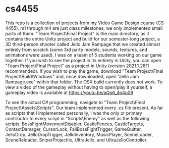 # cs4455
This repo is a collection of projects from my Video Game Design course (CS 4455).
m1 through m4 are just class milestones; we only implemented small parts of them.
"Team Project\Final Project" is the main directory, as it contains the entire Unity project and build for our semester-long project, a 3D third-person shooter called Jello Jam Rampage that we created almost entirely from scratch (some 3rd party models, sounds, textures, and animations were used). I was on a team of 5 students working on our game together.
If you wish to see the project in its entirety in Unity, you can open "Team Project\Final Project" as a project in Unity (version 2021.1.28f1 recommended).
If you wish to play the game, download "Team Project\Final Project\Build\Windows" and, once downloaded, open "Jello Jam Rampage.exe" within that folder. The OSX build currently does not work.
To view a video of the gameplay without having to open/play it yourself, a gameplay video is available at https://youtu.be/aQp6_4p4u08

To see the actual C# programming, navigate to "Team Project\Final Project\Assets\Scripts". Our team implemented every .cs file present. As far as scripts that I implemented personally, I was the only or primary contributor to every script in "Scripts\Enemy" as well as the following scripts: BossFightMovementDisabler, CastleFences, CastleTargets, ContactDamager, CursorLock, FallBossFightTrigger, GameQuitter, JelloDrop, JelloDropTrigger, JelloInventory, MusicPlayer, SceneLoader, SceneReloader, SniperProjectile, UltraJello, and UltraJelloController.
